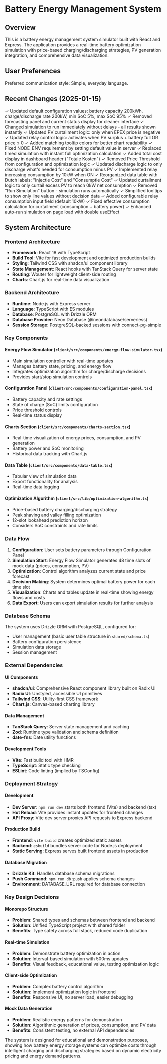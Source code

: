 # Battery Energy Management System

## Overview

This is a battery energy management system simulator built with React and Express. The application provides a real-time battery optimization simulation with price-based charging/discharging strategies, PV generation integration, and comprehensive data visualization.

## User Preferences

Preferred communication style: Simple, everyday language.

## Recent Changes (2025-01-15)

✓ Updated default configuration values: battery capacity 200kWh, charge/discharge rate 200kW, min SoC 5%, max SoC 95%
✓ Removed forecasting panel and current status display for cleaner interface
✓ Changed simulation to run immediately without delays - all results shown instantly
✓ Updated PV curtailment logic: only when EPEX price is negative
✓ Updated relay control logic: activates when PV surplus + battery full OR price ≤ 0
✓ Added matching tooltip colors for better chart readability
✓ Fixed NODE_ENV requirement by setting default value in server
✓ Replaced timed simulation with instant full optimization calculation
✓ Added total cost display in dashboard header ("Totale Kosten")
✓ Removed Price Threshold from configuration and optimization logic
✓ Updated discharge logic to only discharge what's needed for consumption minus PV
✓ Implemented relay increasing consumption by 10kW when ON
✓ Reorganized data table with Dutch labels: "Injectie Cost" and "Consumptie Cost"
✓ Updated curtailment logic to only curtail excess PV to reach 0kW net consumption
✓ Removed "Run Simulation" button - simulation runs automatically
✓ Simplified tooltips to show only line values without decision data
✓ Added configurable relay consumption input field (default 10kW)
✓ Fixed effective consumption calculation for curtailment (consumption + battery power)
✓ Enhanced auto-run simulation on page load with double useEffect

## System Architecture

### Frontend Architecture
- **Framework**: React 18 with TypeScript
- **Build Tool**: Vite for fast development and optimized production builds
- **Styling**: Tailwind CSS with shadcn/ui component library
- **State Management**: React hooks with TanStack Query for server state
- **Routing**: Wouter for lightweight client-side routing
- **Charts**: Chart.js for real-time data visualization

### Backend Architecture
- **Runtime**: Node.js with Express server
- **Language**: TypeScript with ES modules
- **Database**: PostgreSQL with Drizzle ORM
- **Database Provider**: Neon Database (@neondatabase/serverless)
- **Session Storage**: PostgreSQL-backed sessions with connect-pg-simple

### Key Components

#### Energy Flow Simulator (`client/src/components/energy-flow-simulator.tsx`)
- Main simulation controller with real-time updates
- Manages battery state, pricing, and energy flow
- Integrates optimization algorithm for charge/discharge decisions
- Provides start/stop simulation controls

#### Configuration Panel (`client/src/components/configuration-panel.tsx`)
- Battery capacity and rate settings
- State of charge (SoC) limits configuration
- Price threshold controls
- Real-time status display

#### Charts Section (`client/src/components/charts-section.tsx`)
- Real-time visualization of energy prices, consumption, and PV generation
- Battery power and SoC monitoring
- Historical data tracking with Chart.js

#### Data Table (`client/src/components/data-table.tsx`)
- Tabular view of simulation data
- Export functionality for analysis
- Real-time data logging

#### Optimization Algorithm (`client/src/lib/optimization-algorithm.ts`)
- Price-based battery charging/discharging strategy
- Peak shaving and valley filling optimization
- 12-slot lookahead prediction horizon
- Considers SoC constraints and rate limits

### Data Flow

1. **Configuration**: User sets battery parameters through Configuration Panel
2. **Simulation Start**: Energy Flow Simulator generates 48 time slots of mock data (prices, consumption, PV)
3. **Optimization**: Control algorithm analyzes current state and price forecast
4. **Decision Making**: System determines optimal battery power for each time slot
5. **Visualization**: Charts and tables update in real-time showing energy flows and costs
6. **Data Export**: Users can export simulation results for further analysis

### Database Schema

The system uses Drizzle ORM with PostgreSQL, configured for:
- User management (basic user table structure in `shared/schema.ts`)
- Battery configuration persistence
- Simulation data storage
- Session management

### External Dependencies

#### UI Components
- **shadcn/ui**: Comprehensive React component library built on Radix UI
- **Radix UI**: Unstyled, accessible UI primitives
- **Tailwind CSS**: Utility-first CSS framework
- **Chart.js**: Canvas-based charting library

#### Data Management
- **TanStack Query**: Server state management and caching
- **Zod**: Runtime type validation and schema definition
- **date-fns**: Date utility functions

#### Development Tools
- **Vite**: Fast build tool with HMR
- **TypeScript**: Static type checking
- **ESLint**: Code linting (implied by TSConfig)

### Deployment Strategy

#### Development
- **Dev Server**: `npm run dev` starts both frontend (Vite) and backend (tsx)
- **Hot Reload**: Vite provides instant updates for frontend changes
- **API Proxy**: Vite dev server proxies API requests to Express backend

#### Production Build
- **Frontend**: `vite build` creates optimized static assets
- **Backend**: `esbuild` bundles server code for Node.js deployment
- **Static Serving**: Express serves built frontend assets in production

#### Database Migration
- **Drizzle Kit**: Handles database schema migrations
- **Push Command**: `npm run db:push` applies schema changes
- **Environment**: DATABASE_URL required for database connection

### Key Design Decisions

#### Monorepo Structure
- **Problem**: Shared types and schemas between frontend and backend
- **Solution**: Unified TypeScript project with shared folder
- **Benefits**: Type safety across full stack, reduced code duplication

#### Real-time Simulation
- **Problem**: Demonstrate battery optimization in action
- **Solution**: Interval-based simulation with 500ms updates
- **Benefits**: Visual feedback, educational value, testing optimization logic

#### Client-side Optimization
- **Problem**: Complex battery control algorithm
- **Solution**: Implement optimization logic in frontend
- **Benefits**: Responsive UI, no server load, easier debugging

#### Mock Data Generation
- **Problem**: Realistic energy patterns for demonstration
- **Solution**: Algorithmic generation of prices, consumption, and PV data
- **Benefits**: Consistent testing, no external API dependencies

The system is designed for educational and demonstration purposes, showing how battery energy storage systems can optimize costs through intelligent charging and discharging strategies based on dynamic electricity pricing and energy demand patterns.